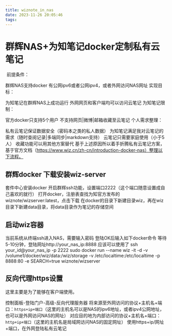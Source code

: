 ```yaml
---
title: wiznote_in_nas
date: 2023-11-26 20:05:46
tags:
---
```


# 群辉NAS+为知笔记docker定制私有云笔记
​
前提条件：

群辉NAS支持docker
有公网ipv6或者公网ipv4，或者外网访问NAS网址
实现目标：

为知笔记在群辉NAS上成功运行
外网网页和客户端均可以访问云笔记
为知笔记限制：

官方docker只支持5个用户
不支持网页|微博|邮箱收藏至云笔记
个人需求整理：

私有云笔记保证数据安全（密码本之类的私人数据）
为知笔记满足我对云笔记的需求（随时查阅记录|多端同步|markdown支持）
云笔记只需要家庭使用（小于5人）
收藏功能可以用其他方案替代
基于上述原因所以着手折腾私有云笔记方案，基于官方文档（https://www.wiz.cn/zh-cn/introduction-docker-nas）整理以下流程。

## 群辉docker 下载安装wiz-server

套件中心安装docker
开启群辉ssh功能，设置端口2222（这个端口随意设置成自己喜欢的就行）
打开docker，注册表查找为知官方发布的wiznote/wizserver:latest，点击下载
在docker的目录下新建目录wiz，再在wiz目录下新建data目录，将data目录作为笔记的存储空间

## 启动wiz容器

当前系统从终端ssh进入NAS，需要输入密码
登陆OK后输入如下docker命令
等待5-10分钟，登陆网址http://your_nas_ip:8888 应该可以使用了
ssh your_id@your_nas_ip -p 2222
sudo docker run --name wiz -it -d -v /volume1/docker/wiz/data:/wiz/storage -v /etc/localtime:/etc/localtime -p 8888:80 -e SEARCH=true wiznote/wizserver


## 反向代理https设置

这里主要是为了能够在客户端使用。

控制面板-登陆门户-高级-反向代理服务器
将来源至外网访问的协议+主机名+端口：`https+ip+端口`（这里的主机名可以是NAS的ipv6地址，或者ipv4公网地址，也可以是外网访问NAS的网址）
对应目的地为内部访问的协议+主机名+端口：`http+ip+端口`（这里的主机名是局域网访问NAS的固定网址）
使用https+ip/网址+端口，在外网登陆私有云笔记
​